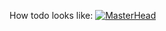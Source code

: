 How todo looks like:
[![MasterHead](https://scontent-hel3-1.xx.fbcdn.net/v/t39.30808-6/312718087_119705600925846_3630926564526469257_n.jpg?_nc_cat=109&ccb=1-7&_nc_sid=730e14&_nc_ohc=oIDtatiUVrIAX8ZAlvy&_nc_ht=scontent-hel3-1.xx&oh=00_AfC6siXNo1s4Cif-1qJaUmYlfg_B-FF34y0JoEaNOakszg&oe=636755CD)](https://rishavchanda.io)
